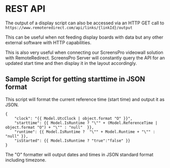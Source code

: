# REST API

The output of a display script can also be accessed via an HTTP GET call to `https://www.remoteredirect.com/api/links/{linkId}/output`

This can be useful when not feeding display boards with data but any other external software with HTTP capabilities.&#x20;

This is also very useful when connecting our ScreensPro videowall solution with RemoteRedirect. ScreensPro Server will constantly query the API for an updated start time and then display it in the layout accordingly.&#x20;

## Sample Script for getting starttime in JSON format

This script will format the current reference time (start time) and output it as JSON.

```liquid
{
    "clock": "{{ Model.UtcClock | object.format "O" }}",
    "starttime": {{ Model.IsRuntime ? "\"" + (Model.ReferenceTime | object.format "O") + "\"" : "null"  }},
    "runtime": {{ Model.IsRuntime ?  "\"" + Model.Runtime + "\"" : "null" }},
    "isStarted": {{ Model.IsRuntime ? "true":"false" }}  
}
```

The "O" formatter will output dates and times in JSON standard format including timezone.&#x20;
